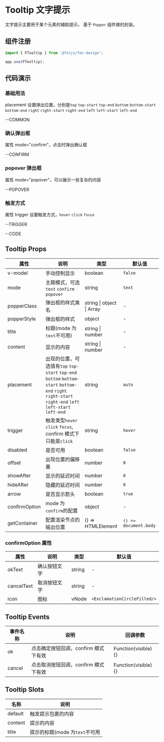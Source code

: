 # Tooltip 文字提示

文字提示主要用于某个元素的辅助提示。
基于 `Popper` 组件做的封装。

## 组件注册

```js
import { FTooltip } from '@fesjs/fes-design';

app.use(FTooltip);
```

## 代码演示

### 基础用法

placement 设置弹出位置，分别是`top` `top-start` `top-end` `bottom` `bottom-start` `bottom-end` `right` `right-start` `right-end` `left` `left-start` `left-end`

--COMMON

### 确认弹出框

属性 mode="confirm"，点击时弹出确认框

--CONFIRM

### popover 弹出框

属性 mode="popover"，可以展示一些复杂的内容

--POPOVER

### 触发方式

属性 trigger 设置触发方式，`hover` `click` `focus`

--TRIGGER

--CODE

## Tooltip Props

| 属性          | 说明                                                                                                                                                 | 类型                      | 默认值                |
|---------------|----------------------------------------------------------------------------------------------------------------------------------------------------|---------------------------|-----------------------|
| v-model       | 手动控制显示                                                                                                                                         | boolean                   | `false`               |
| mode          | 主题模式，可选`text` `confirm` `popover`                                                                                                              | string                    | `text`                |
| popperClass   | 弹出框的样式类名                                                                                                                                     | string \| object \| Array | -                     |
| popperStyle   | 弹出框的样式                                                                                                                                         | object                    | -                     |
| title         | 标题(mode 为`text`不可用)                                                                                                                            | string \| number          | -                     |
| content       | 显示的内容                                                                                                                                           | string \| number          | -                     |
| placement     | 出现的位置，可选值有`top` `top-start` `top-end` `bottom` `bottom-start` `bottom-end` `right` `right-start` `right-end` `left` `left-start` `left-end` | string                    | `auto`                |
| trigger       | 触发类型`hover` `click` `focus`, confirm 模式下只能是`click`                                                                                         | string                    | `hover`               |
| disabled      | 是否可用                                                                                                                                             | boolean                   | `false`               |
| offset        | 出现位置的偏移量                                                                                                                                     | number                    | `8`                   |
| showAfter     | 显示的延迟时间                                                                                                                                       | number                    | `0`                   |
| hideAfter     | 隐藏的延迟时间                                                                                                                                       | number                    | `0`                   |
| arrow         | 是否显示箭头                                                                                                                                         | boolean                   | `true`                |
| confirmOption | mode 为`confirm`的配置                                                                                                                               | object                    | -                     |
| getContainer  | 配置渲染节点的输出位置                                                                                                                               | () => HTMLElement         | `() => document.body` |

### confirmOption 属性

| 属性       | 说明         | 类型   | 默认值                       |
| ---------- | ------------ | ------ | ---------------------------- |
| okText     | 确认按钮文字 | string | -                            |
| cancelText | 取消按钮文字 | string | -                            |
| icon       | 图标         | vNode  | `<ExclamationCircleFilled/>` |

## Tooltip Events

| 事件名称 | 说明                                 | 回调参数             |
| -------- | ------------------------------------ | -------------------- |
| ok       | 点击确定按钮回调，confirm 模式下有效 | Function(visible) {} |
| cancel   | 点击取消按钮回调，confirm 模式下有效 | Function(visible) {} |

## Tooltip Slots

| 名称    | 说明                           |
| ------- | ------------------------------ |
| default | 触发提示包裹的内容             |
| content | 提示的内容                     |
| title   | 提示的标题(mode 为`text`不可用 |
